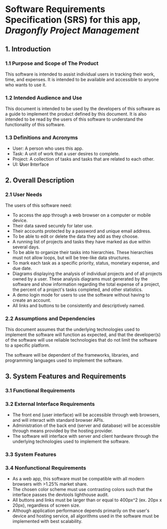 # Software Requirements Specification (SRS) for this app, *Dragonfly Project Management*

[//]: # (//TODO: Add license to repo)

## 1. Introduction

### 1.1 Purpose and Scope of The Product
This software is intended to assist individual users in tracking their work, time, and expenses. It is intended to be available and accessible to anyone who wants to use it.

### 1.2 Intended Audience and Use
This document is intended to be used by the developers of this software as a guide to implement the product defined by this document. It is also intended to be read by the users of this software to understand the functionality of this software.

### 1.3 Definitions and Acronyms
- User: A person who uses this app.
- Task: A unit of work that a user desires to complete.
- Project: A collection of tasks and tasks that are related to each other.
- UI: **U**ser **I**nterface


## 2. Overall Description

### 2.1 User Needs
The users of this software need:
- To access the app through a web browser on a computer or mobile device.
- Their data saved securely for later use.
- Their accounts protected by a password and unique email address.
- To be able to edit or delete the data they add as they choose.
- A running list of projects and tasks they have marked as due within several days.
- To be able to organize their tasks into hierarchies. These hierarchies must not allow loops, but will be tree-like data structures.
- To mark each task as a specific priority, status, monetary expense, and due date.
- Diagrams displaying the analysis of individual projects and of all projects owned by a user. These analysis diagrams must generated by the software and show information regarding the total expense of a project, the percent of a project's tasks completed, and other statistics.
- A demo login mode for users to use the software without having to create an account.
- All links and buttons to be consistently and descriptively named.

### 2.2 Assumptions and Dependencies
This document assumes that the underlying technologies used to implement the software will function as expected, and that the developer(s) of the software will use reliable technologies that do not limit the software to a specific platform.

The software will be dependent of the frameworks, libraries, and programming languages used to implement the software.


## 3. System Features and Requirements

### 3.1 Functional Requirements

### 3.2 External Interface Requirements
- The front end (user interface) will be accessible through web browsers, and will interact with standard browser APIs.
- Administration of the back end (server and database) will be accessible through means provided by the hosting provider.
- The software will interface with server and client hardware through the underlying technologies used to implement the software.

### 3.3 System Features

### 3.4 Nonfunctional Requirements
- As a web app, this software must be compatible with all modern browsers with >1.25% market share. 
- The chosen color scheme must use contrasting colors such that the interface passes the devtools lighthouse audit.
- All buttons and links must be larger than or equal to 400px^2 (ex. 20px x 20px), regardless of screen size.
- Although application performance depends primarily on the user's device and hosting service, all algorithms used in the software must be implemented with best scalability.





[//]: # (//TODO: Finish this SRS and make it more professional)